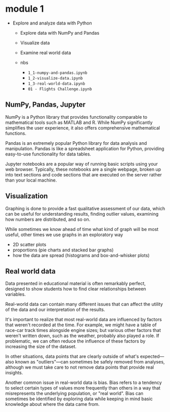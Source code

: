 # module 1

* Explore and analyze data with Python

  * Explore data with NumPy and Pandas
  * Visualize data
  * Examine real world data

  * nbs
    * `1_1-numpy-and-pandas.ipynb`
    * `1_2-visualize-data.ipynb`
    * `1_3-real-world-data.ipynb`
    * `01 - Flights Challenge.ipynb`

## NumPy, Pandas, Jupyter

NumPy is a Python library that provides functionality comparable to mathematical tools such as MATLAB and R. While NumPy significantly simplifies the user experience, it also offers comprehensive mathematical functions.

Pandas is an extremely popular Python library for data analysis and manipulation. Pandas is like a spreadsheet application for Python, providing easy-to-use functionality for data tables.

Jupyter notebooks are a popular way of running basic scripts using your web browser. Typically, these notebooks are a single webpage, broken up into text sections and code sections that are executed on the server rather than your local machine.

## Visualization

Graphing is done to provide a fast qualitative assessment of our data, which can be useful for understanding results, finding outlier values, examining how numbers are distributed, and so on.

While sometimes we know ahead of time what kind of graph will be most useful, other times we use graphs in an exploratory way

* 2D scatter plots
* proportions (pie charts and stacked bar graphs)
* how the data are spread (histograms and box-and-whisker plots)

## Real world data

Data presented in educational material is often remarkably perfect, designed to show students how to find clear relationships between variables.

Real-world data can contain many different issues that can affect the utility of the data and our interpretation of the results.

It's important to realize that most real-world data are influenced by factors that weren't recorded at the time. For example, we might have a table of race-car track times alongside engine sizes; but various other factors that weren't written down, such as the weather, probably also played a role. If problematic, we can often reduce the influence of these factors by increasing the size of the dataset.

In other situations, data points that are clearly outside of what's expected—also known as "outliers"—can sometimes be safely removed from analyses, although we must take care to not remove data points that provide real insights.

Another common issue in real-world data is bias. Bias refers to a tendency to select certain types of values more frequently than others in a way that misrepresents the underlying population, or "real world". Bias can sometimes be identified by exploring data while keeping in mind basic knowledge about where the data came from.
